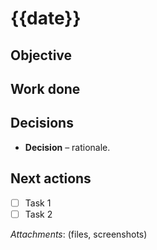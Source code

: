 # {{date}}

## Objective
<!-- Goals for today -->

## Work done
<!-- Bulleted list: experiments, simulations, code changes, etc. -->

## Decisions
- **Decision** – rationale.

## Next actions
- [ ] Task 1
- [ ] Task 2

_Attachments_: (files, screenshots)
